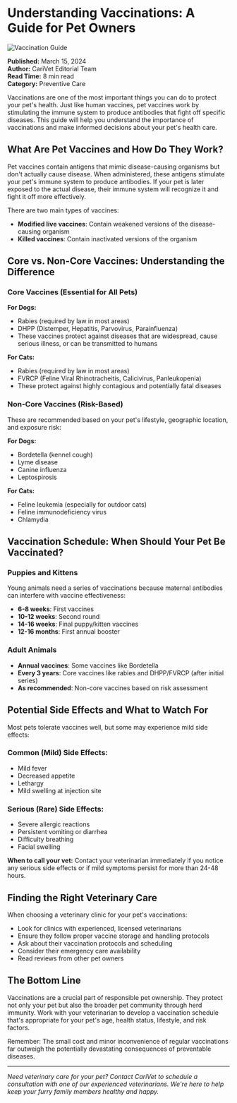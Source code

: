 # Understanding Vaccinations: A Guide for Pet Owners

![Vaccination Guide](/lovable-uploads/b3c42214-f42c-47c1-ac17-6c5823077ca5.png)

**Published:** March 15, 2024  
**Author:** CariVet Editorial Team  
**Read Time:** 8 min read  
**Category:** Preventive Care

Vaccinations are one of the most important things you can do to protect your pet's health. Just like human vaccines, pet vaccines work by stimulating the immune system to produce antibodies that fight off specific diseases. This guide will help you understand the importance of vaccinations and make informed decisions about your pet's health care.

## What Are Pet Vaccines and How Do They Work?

Pet vaccines contain antigens that mimic disease-causing organisms but don't actually cause disease. When administered, these antigens stimulate your pet's immune system to produce antibodies. If your pet is later exposed to the actual disease, their immune system will recognize it and fight it off more effectively.

There are two main types of vaccines:
- **Modified live vaccines**: Contain weakened versions of the disease-causing organism
- **Killed vaccines**: Contain inactivated versions of the organism

## Core vs. Non-Core Vaccines: Understanding the Difference

### Core Vaccines (Essential for All Pets)

**For Dogs:**
- Rabies (required by law in most areas)
- DHPP (Distemper, Hepatitis, Parvovirus, Parainfluenza)
- These vaccines protect against diseases that are widespread, cause serious illness, or can be transmitted to humans

**For Cats:**
- Rabies (required by law in most areas)
- FVRCP (Feline Viral Rhinotracheitis, Calicivirus, Panleukopenia)
- These protect against highly contagious and potentially fatal diseases

### Non-Core Vaccines (Risk-Based)

These are recommended based on your pet's lifestyle, geographic location, and exposure risk:

**For Dogs:**
- Bordetella (kennel cough)
- Lyme disease
- Canine influenza
- Leptospirosis

**For Cats:**
- Feline leukemia (especially for outdoor cats)
- Feline immunodeficiency virus
- Chlamydia

## Vaccination Schedule: When Should Your Pet Be Vaccinated?

### Puppies and Kittens

Young animals need a series of vaccinations because maternal antibodies can interfere with vaccine effectiveness:

- **6-8 weeks**: First vaccines
- **10-12 weeks**: Second round
- **14-16 weeks**: Final puppy/kitten vaccines
- **12-16 months**: First annual booster

### Adult Animals

- **Annual vaccines**: Some vaccines like Bordetella
- **Every 3 years**: Core vaccines like rabies and DHPP/FVRCP (after initial series)
- **As recommended**: Non-core vaccines based on risk assessment

## Potential Side Effects and What to Watch For

Most pets tolerate vaccines well, but some may experience mild side effects:

### Common (Mild) Side Effects:
- Mild fever
- Decreased appetite
- Lethargy
- Mild swelling at injection site

### Serious (Rare) Side Effects:
- Severe allergic reactions
- Persistent vomiting or diarrhea
- Difficulty breathing
- Facial swelling

**When to call your vet:** Contact your veterinarian immediately if you notice any serious side effects or if mild symptoms persist for more than 24-48 hours.

## Finding the Right Veterinary Care

When choosing a veterinary clinic for your pet's vaccinations:

- Look for clinics with experienced, licensed veterinarians
- Ensure they follow proper vaccine storage and handling protocols
- Ask about their vaccination protocols and scheduling
- Consider their emergency care availability
- Read reviews from other pet owners

## The Bottom Line

Vaccinations are a crucial part of responsible pet ownership. They protect not only your pet but also the broader pet community through herd immunity. Work with your veterinarian to develop a vaccination schedule that's appropriate for your pet's age, health status, lifestyle, and risk factors.

Remember: The small cost and minor inconvenience of regular vaccinations far outweigh the potentially devastating consequences of preventable diseases.

---

*Need veterinary care for your pet? Contact CariVet to schedule a consultation with one of our experienced veterinarians. We're here to help keep your furry family members healthy and happy.*
